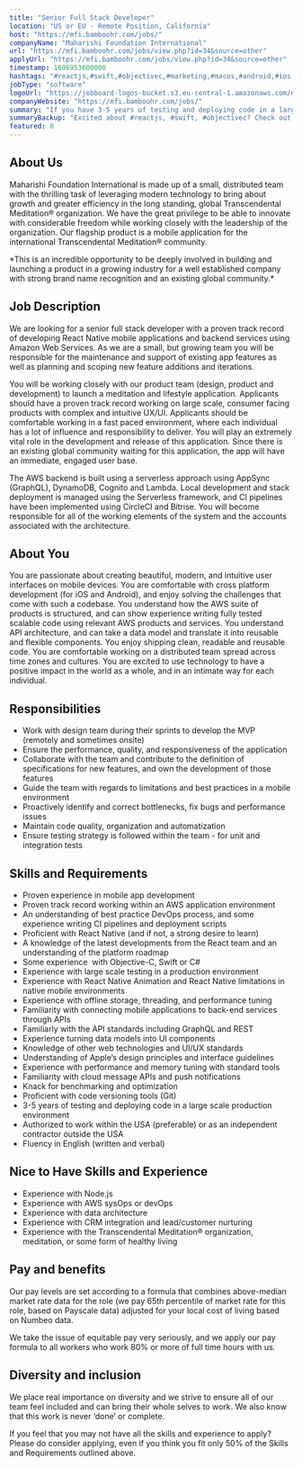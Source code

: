 ```yaml
---
title: "Senior Full Stack Developer"
location: "US or EU - Remote Position, California"
host: "https://mfi.bamboohr.com/jobs/"
companyName: "Maharishi Foundation International"
url: "https://mfi.bamboohr.com/jobs/view.php?id=34&source=other"
applyUrl: "https://mfi.bamboohr.com/jobs/view.php?id=34&source=other"
timestamp: 1606953600000
hashtags: "#reactjs,#swift,#objectivec,#marketing,#macos,#android,#ios,#aws,#ui/ux,#accountant"
jobType: "software"
logoUrl: "https://jobboard-logos-bucket.s3.eu-central-1.amazonaws.com/maharishi-foundation-international"
companyWebsite: "https://mfi.bamboohr.com/jobs/"
summary: "If you have 3-5 years of testing and deploying code in a large scale production environment, consider applying to Maharishi Foundation International's job post for a new senior full stack developer."
summaryBackup: "Excited about #reactjs, #swift, #objectivec? Check out this job post!"
featured: 0
---
```


## About Us

Maharishi Foundation International is made up of a small, distributed team with the thrilling task of leveraging modern technology to bring about growth and greater efficiency in the long standing, global Transcendental Meditation® organization. We have the great privilege to be able to innovate with considerable freedom while working closely with the leadership of the organization. Our flagship product is a mobile application for the international Transcendental Meditation® community. 

\*This is an incredible opportunity to be deeply involved in building and launching a product in a growing industry for a well established company with strong brand name recognition and an existing global community.\*

## Job Description

We are looking for a senior full stack developer with a proven track record of developing React Native mobile applications and backend services using Amazon Web Services. As we are a small, but growing team you will be responsible for the maintenance and support of existing app features as well as planning and scoping new feature additions and iterations.

You will be working closely with our product team (design, product and development) to launch a meditation and lifestyle application. Applicants should have a proven track record working on large scale, consumer facing products with complex and intuitive UX/UI. Applicants should be comfortable working in a fast paced environment, where each individual has a lot of influence and responsibility to deliver. You will play an extremely vital role in the development and release of this application. Since there is an existing global community waiting for this application, the app will have an immediate, engaged user base. 

The AWS backend is built using a serverless approach using AppSync (GraphQL), DynamoDB, Cognito and Lambda. Local development and stack deployment is managed using the Serverless framework, and CI pipelines have been implemented using CircleCI and Bitrise. You will become responsible for all of the working elements of the system and the accounts associated with the architecture.

## About You

You are passionate about creating beautiful, modern, and intuitive user interfaces on mobile devices. You are comfortable with cross platform development (for iOS and Android), and enjoy solving the challenges that come with such a codebase. You understand how the AWS suite of products is structured, and can show experience writing fully tested scalable code using relevant AWS products and services. You understand API architecture, and can take a data model and translate it into reusable and flexible components. You enjoy shipping clean, readable and reusable code. You are comfortable working on a distributed team spread across time zones and cultures. You are excited to use technology to have a positive impact in the world as a whole, and in an intimate way for each individual. 

## Responsibilities

*   Work with design team during their sprints to develop the MVP (remotely and sometimes onsite)
*   Ensure the performance, quality, and responsiveness of the application
*   Collaborate with the team and contribute to the definition of specifications for new features, and own the development of those features
*   Guide the team with regards to limitations and best practices in a mobile environment
*   Proactively identify and correct bottlenecks, fix bugs and performance issues
*   Maintain code quality, organization and automatization
*   Ensure testing strategy is followed within the team - for unit and integration tests

## Skills and Requirements

*   Proven experience in mobile app development 
*   Proven track record working within an AWS application environment
*   An understanding of best practice DevOps process, and some experience writing CI pipelines and deployment scripts
*   Proficient with React Native (and if not, a strong desire to learn)
*   A knowledge of the latest developments from the React team and an understanding of the platform roadmap
*   Some experience  with Objective-C, Swift or C#
*   Experience with large scale testing in a production environment
*   Experience with React Native Animation and React Native limitations in native mobile environments
*   Experience with offline storage, threading, and performance tuning
*   Familiarity with connecting mobile applications to back-end services through APIs
*   Familiarly with the API standards including GraphQL and REST 
*   Experience turning data models into UI components
*   Knowledge of other web technologies and UI/UX standards
*   Understanding of Apple’s design principles and interface guidelines
*   Experience with performance and memory tuning with standard tools
*   Familiarity with cloud message APIs and push notifications
*   Knack for benchmarking and optimization
*   Proficient with code versioning tools (Git)
*   3-5 years of testing and deploying code in a large scale production environment
*   Authorized to work within the USA (preferable) or as an independent contractor outside the USA
*   Fluency in English (written and verbal)

## Nice to Have Skills and Experience

*   Experience with Node.js
*   Experience with AWS sysOps or devOps
*   Experience with data architecture
*   Experience with CRM integration and lead/customer nurturing
*   Experience with the Transcendental Meditation® organization, meditation, or some form of healthy living

## Pay and benefits

Our pay levels are set according to a formula that combines above-median market rate data for the role (we pay 65th percentile of market rate for this role, based on Payscale data) adjusted for your local cost of living based on Numbeo data.

We take the issue of equitable pay very seriously, and we apply our pay formula to all workers who work 80% or more of full time hours with us.

## Diversity and inclusion

We place real importance on diversity and we strive to ensure all of our team feel included and can bring their whole selves to work. We also know that this work is never ‘done’ or complete.

If you feel that you may not have all the skills and experience to apply? Please do consider applying, even if you think you fit only 50% of the Skills and Requirements outlined above.
